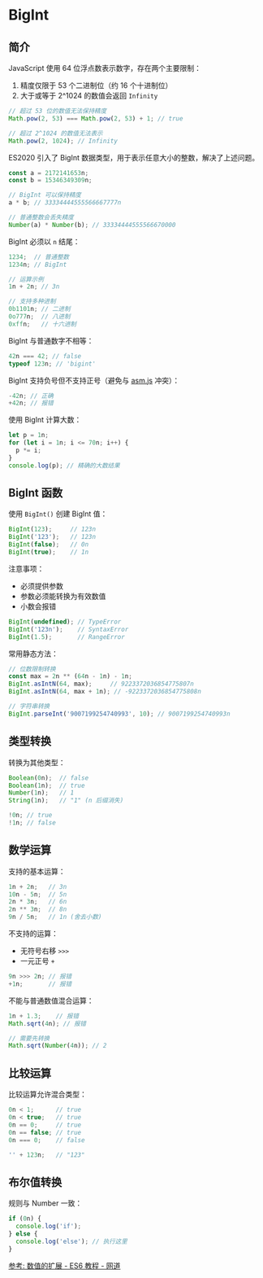 # BigInt

## 简介

JavaScript 使用 64 位浮点数表示数字，存在两个主要限制：
1. 精度仅限于 53 个二进制位（约 16 个十进制位）
2. 大于或等于 2^1024 的数值会返回 `Infinity`

```js
// 超过 53 位的数值无法保持精度
Math.pow(2, 53) === Math.pow(2, 53) + 1; // true

// 超过 2^1024 的数值无法表示
Math.pow(2, 1024); // Infinity
```

ES2020 引入了 BigInt 数据类型，用于表示任意大小的整数，解决了上述问题。

```js
const a = 2172141653n;
const b = 15346349309n;

// BigInt 可以保持精度
a * b; // 33334444555566667777n

// 普通整数会丢失精度
Number(a) * Number(b); // 33334444555566670000
```

BigInt 必须以 `n` 结尾：

```js
1234;  // 普通整数
1234n; // BigInt

// 运算示例
1n + 2n; // 3n

// 支持多种进制
0b1101n; // 二进制
0o777n;  // 八进制
0xffn;   // 十六进制
```

BigInt 与普通数字不相等：

```js
42n === 42; // false
typeof 123n; // 'bigint'
```

BigInt 支持负号但不支持正号（避免与 [asm.js](http://asmjs.org/) 冲突）：

```js
-42n; // 正确
+42n; // 报错
```

使用 BigInt 计算大数：

```js
let p = 1n;
for (let i = 1n; i <= 70n; i++) {
  p *= i;
}
console.log(p); // 精确的大数结果
```

## BigInt 函数

使用 `BigInt()` 创建 BigInt 值：

```js
BigInt(123);     // 123n
BigInt('123');   // 123n
BigInt(false);   // 0n
BigInt(true);    // 1n
```

注意事项：
- 必须提供参数
- 参数必须能转换为有效数值
- 小数会报错

```js
BigInt(undefined); // TypeError
BigInt('123n');    // SyntaxError
BigInt(1.5);       // RangeError
```

常用静态方法：

```js
// 位数限制转换
const max = 2n ** (64n - 1n) - 1n;
BigInt.asIntN(64, max);     // 9223372036854775807n
BigInt.asIntN(64, max + 1n); // -9223372036854775808n

// 字符串转换
BigInt.parseInt('9007199254740993', 10); // 9007199254740993n
```

## 类型转换

转换为其他类型：

```js
Boolean(0n);  // false
Boolean(1n);  // true
Number(1n);   // 1
String(1n);   // "1" (n 后缀消失)

!0n; // true
!1n; // false
```

## 数学运算

支持的基本运算：

```js
1n + 2n;   // 3n
10n - 5n;  // 5n
2n * 3n;   // 6n
2n ** 3n;  // 8n
9n / 5n;   // 1n (舍去小数)
```

不支持的运算：
- 无符号右移 `>>>`
- 一元正号 `+`

```js
9n >>> 2n; // 报错
+1n;       // 报错
```

不能与普通数值混合运算：

```js
1n + 1.3;    // 报错
Math.sqrt(4n); // 报错

// 需要先转换
Math.sqrt(Number(4n)); // 2
```

## 比较运算

比较运算允许混合类型：

```js
0n < 1;      // true
0n < true;   // true
0n == 0;     // true
0n == false; // true
0n === 0;    // false

'' + 123n;   // "123"
```

## 布尔值转换

规则与 Number 一致：

```js
if (0n) {
  console.log('if');
} else {
  console.log('else'); // 执行这里
}
```

[参考: 数值的扩展 - ES6 教程 - 网道](https://wangdoc.com/es6/number)
